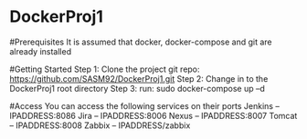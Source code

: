 # DockerProj1

#Prerequisites
It is assumed that docker, docker-compose and git are already installed

#Getting Started
Step 1: Clone the project git repo: https://github.com/SASM92/DockerProj1.git
Step 2: Change in to the DockerProj1 root directory
Step 3: run: sudo docker-compose up –d

#Access
You can access the following services on their ports
Jenkins – IPADDRESS:8086
Jira – IPADDRESS:8006
Nexus – IPADDRESS:8007
Tomcat – IPADDRESS:8008
Zabbix – IPADDRESS/zabbix
